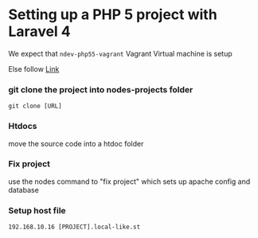 # Setting up a PHP 5 project with Laravel 4

We expect that `ndev-php55-vagrant` Vagrant Virtual machine is setup

Else follow [Link](https://github.com/nodes-php/readme/blob/master/Guides/Setup/setup-php5-local-enviroment.md)


### git clone the project into nodes-projects folder
`git clone [URL]` 

### Htdocs
move the source code into a htdoc folder

### Fix project
use the nodes command to "fix project" which sets up apache config and database

### Setup host file
```
192.168.10.16 [PROJECT].local-like.st
```
